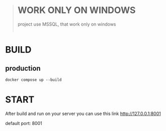 > # WORK ONLY ON WINDOWS
> project use MSSQL, that work only on windows<br><br>

# BUILD

## production

`docker compose up --build`

# START

After build and run on your server you can use this link http://127.0.0.1:8001

default port: 8001
